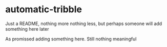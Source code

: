 # automatic-tribble


Just a README, nothing more nothing less, but perhaps someone will add something here later



As promissed adding something here. Still nothing meaningful
